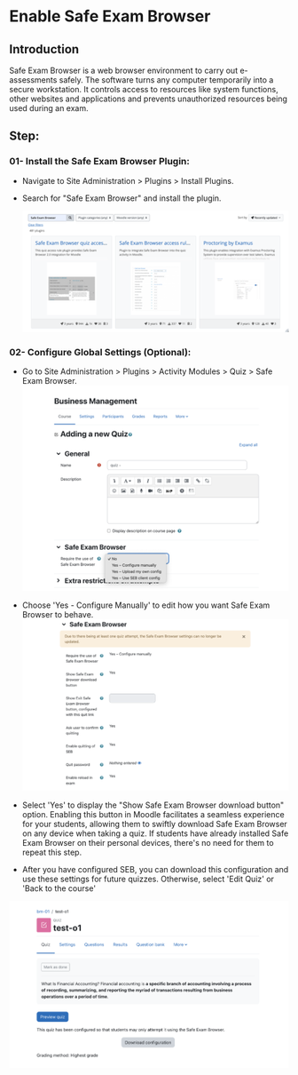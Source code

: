 <h1>Enable Safe Exam Browser</h1>

<h2>Introduction</h2>
Safe Exam Browser is a web browser environment to carry out e-assessments safely. The software turns any computer temporarily into a secure workstation. It controls access to resources like system functions, other websites and applications and prevents unauthorized resources being used during an exam.

<h2>Step:</h2>
<h3>01- Install the Safe Exam Browser Plugin:</h3>

* Navigate to Site Administration > Plugins > Install Plugins.
* Search for "Safe Exam Browser" and install the plugin.

   <img src="https://github.com/LEARN-LK/lms/blob/master/img/114-plugin.png?raw=true" alt="image" style="max-width: 100%;width: 500px;">

<h3>02- Configure Global Settings (Optional):</h3>

* Go to Site Administration > Plugins > Activity Modules > Quiz > Safe Exam Browser.
  <img src="https://github.com/LEARN-LK/lms/blob/master/img/115-safe%20browser.png?raw=true" alt="image" style="max-width: 100%;width: 500px;">
  
* Choose 'Yes - Configure Manually' to edit how you want Safe Exam Browser to behave.
  <img src="https://github.com/LEARN-LK/lms/blob/master/img/116-safe%20browser.png?raw=true" alt="image" style="max-width: 100%;width: 500px;">
* Select 'Yes' to display the "Show Safe Exam Browser download button" option. Enabling this button in Moodle facilitates a seamless experience for your students, allowing them to swiftly download Safe Exam Browser on any device when taking a quiz. If students have already installed Safe Exam Browser on their personal devices, there's no need for them to repeat this step.
  
* After you have configured SEB, you can download this configuration and use these settings for future quizzes.  Otherwise, select 'Edit Quiz' or 'Back to the course'
 <img src="https://github.com/LEARN-LK/lms/blob/master/img/117-downlord%20config.png?raw=true" alt="image" style="max-width: 100%;width: 700px;">
  


